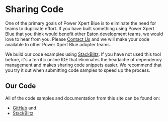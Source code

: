 # Sharing Code

One of the primary goals of Power Xpert Blue is to eliminate the need for teams to duplicate effort. If you have built something using Power Xpert Blue that you think would benefit other Eaton development teams, we would love to hear from you. Please <a href="mailto:pxblue@eaton.com">Contact Us</a> and we will make your code available to other Power Xpert Blue adopter teams.

We build our code examples using [StackBlitz](http://www.stackblitz.com). If you have not used this tool before, it's a terrific online IDE that eliminates the headache of dependency management and makes sharing code snippets easier. We recommend that you try it out when submitting code samples to speed up the process.

## Our Code

All of the code samples and documentation from this site can be found on:
* [GitHub](https://github.com/pxblue) and
* [StackBlitz](https://stackblitz.com/@px-blue)